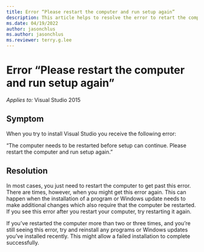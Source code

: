 ```yaml
---
title: Error “Please restart the computer and run setup again”
description: This article helps to resolve the error to retart the computer.
ms.date: 04/19/2022
author: jasonchlus
ms.author: jasonchlus
ms.reviewer: terry.g.lee
---
```


# Error “Please restart the computer and run setup again”

_Applies to:_&nbsp;Visual Studio 2015

## Symptom
When you try to install Visual Studio you receive the following error:

“The computer needs to be restarted before setup can continue. Please restart the computer and run setup again.”

## Resolution
In most cases, you just need to restart the computer to get past this error. There are times, however, when you might get this error again. This can happen when the installation of a program or Windows update needs to make additional changes which also require that the computer be restarted. If you see this error after you restart your computer, try restarting it again.

If you’ve restarted the computer more than two or three times, and you’re still seeing this error, try and reinstall any programs or Windows updates you’ve installed recently. This might allow a failed installation to complete successfully.
